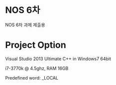 NOS 6차
===

NOS 6차 과제 제출용

Project Option
===

Visual Studio 2013 Ultimate C++ in Windows7 64bit

i7-3770k @ 4.5ghz, RAM 16GB

Predefined word: _LOCAL

